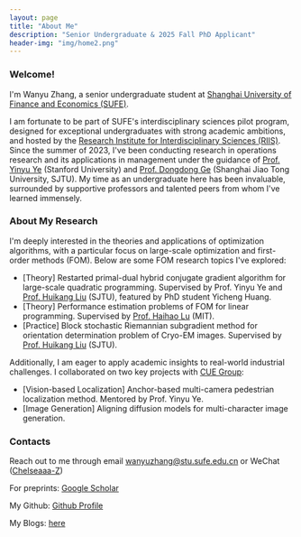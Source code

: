```yaml
---
layout: page
title: "About Me"
description: "Senior Undergraduate & 2025 Fall PhD Applicant"
header-img: "img/home2.png"
---
```


### Welcome!

I'm Wanyu Zhang, a senior undergraduate student at [Shanghai University of Finance and Economics (SUFE)](https://english.sufe.edu.cn/).

I am fortunate to be part of SUFE's interdisciplinary sciences pilot program, designed for exceptional undergraduates with strong academic ambitions, and hosted by the [Research Institute for Interdisciplinary Sciences (RIIS)](https://riis.sufe.edu.cn/). Since the summer of 2023, I've been conducting research in operations research and its applications in management under the guidance of [Prof. Yinyu Ye](https://web.stanford.edu/~yyye/) (Stanford University) and [Prof. Dongdong Ge](https://scholar.google.com/citations?user=Kwvdy78AAAAJ&hl=en) (Shanghai Jiao Tong University, SJTU). My time as an undergraduate here has been invaluable, surrounded by supportive professors and talented peers from whom I've learned immensely.

### About My Research

I'm deeply interested in the theories and applications of optimization algorithms, with a particular focus on large-scale optimization and first-order methods (FOM). Below are some FOM research topics I've explored:

- [Theory] Restarted primal-dual hybrid conjugate gradient algorithm for large-scale quadratic programming. Supervised by Prof. Yinyu Ye and [Prof. Huikang Liu](https://huikang2019.github.io/) (SJTU), featured by PhD student Yicheng Huang.
- [Theory] Performance estimation problems of FOM for linear programming. Supervised by [Prof. Haihao Lu](https://mitsloan.mit.edu/faculty/directory/haihao-lu) (MIT).
- [Practice] Block stochastic Riemannian subgradient method for orientation determination problem of Cryo-EM images. Supervised by [Prof. Huikang Liu](https://huikang2019.github.io/) (SJTU).

Additionally, I am eager to apply academic insights to real-world industrial challenges. I collaborated on two key projects with [CUE Group](https://cue.group/cn/digital-marketing.html):

- [Vision-based Localization] Anchor-based multi-camera pedestrian localization method. Mentored by Prof. Yinyu Ye.
- [Image Generation] Aligning diffusion models for multi-character image generation.

### Contacts

Reach out to me through email wanyuzhang@stu.sufe.edu.cn or WeChat (<u>Chelseaaa-Z</u>)

For preprints: [Google Scholar](https://scholar.google.com.hk/citations?user=Xt9MRH8AAAAJ&hl=zh-CN)

My Github: [Github Profile](https://github.com/zwyhahaha)

My Blogs: [here](https://zwyhahaha.github.io/) 